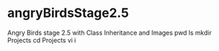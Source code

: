 # angryBirdsStage2.5
Angry Birds stage 2.5 with Class Inheritance and Images
pwd
ls
mkdir Projects
cd Projects
vi
i

